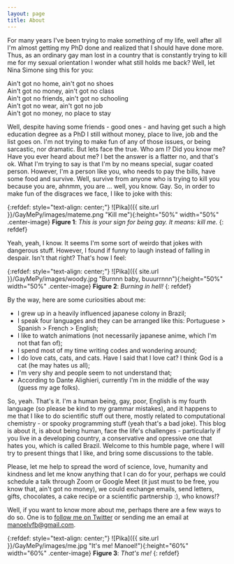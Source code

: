 ```yaml
---
layout: page
title: About
---
```


For many years I've been trying to make something of my life, well after all I'm almost getting my PhD done and realized that I should have done more. Thus, as an ordinary gay man lost in a country that is constantly trying to kill me for my sexual orientation I wonder what still holds me back? Well, let Nina Simone sing this for you: 

<p class="message">
  Ain't got no home, ain't got no shoes<br>
  Ain't got no money, ain't got no class<br>
  Ain't got no friends, ain't got no schooling<br>
  Ain't got no wear, ain't got no job<br>
  Ain't got no money, no place to stay<br>
</p>

Well, despite having some friends - good ones - and having get such a high education degree as a PhD I still without money, place to live, job and the list goes on. I'm not trying to make fun of any of those issues, or being sarcastic, nor dramatic. But lets face the true. Who am I? Did you know me? Have you ever heard about me? I bet the answer is a flatter no, and that's ok. What I'm trying to say is that I'm by no means special, sugar coated person. However, I'm a person like you, who needs to pay the bills, have some food and survive. Well, survive from anyone who is trying to kill you because you are, ahnmm, you are ... well, you know. Gay. So, in order to make fun of the disgraces we face, I like to joke with this:

{:refdef: style="text-align: center;"}
![Pika]({{ site.url }}/GayMePy/images/mateme.png "Kill me"){:height="50%" width="50%" .center-image}
**Figure 1**: *This is your sign for being gay. It means: kill me.*
{: refdef}

Yeah, yeah, I know. It seems I'm some sort of weirdo that jokes with dangerous stuff. However, I found if funny to laugh instead of falling in despair. Isn't that right? That's how I feel:

{:refdef: style="text-align: center;"}
![Pika]({{ site.url }}/GayMePy/images/woody.jpg "Burnnn baby, buuurrnnn"){:height="50%" width="50%" .center-image}
**Figure 2**: *Burning in hell!*
{: refdef}

By the way, here are some curiosities about me:

* I grew up in a heavily influenced japanese colony in Brazil;
* I speak four languages and they can be arranged like this: Portuguese > Spanish > French > English;
* I like to watch animations (not necessarily japanese anime, which I'm not that fan of);
* I spend most of my time writing codes and wondering around;
* I do love cats, cats, and cats. Have I said that I love cat? I think God is a cat (he may hates us all);
* I'm very shy and people seem to not understand that;
* According to Dante Alighieri, currently I'm in the middle of the way (guess my age folks).

So, yeah. That's it. I'm a human being, gay, poor, English is my fourth language (so please be kind to my grammar mistakes), and it happens to me that I like to do scientific stuff out there, mostly related to computational chemistry - or spooky programming stuff (yeah that's a bad joke). This blog is about it, is about being human, face the life's challenges - particularly if you live in a developing country, a conservative and opressive one that hates you, which is called Brazil. Welcome to this humble page, where I will try to present things that I like, and bring some discussions to the table.

Please, let me help to spread the word of science, love, humanity and kindness and let me know anything that I can do for your, perhaps we could schedule a talk through Zoom or Google Meet (it just must to be free, you know that, ain't got no money), we could exchange emails, send letters, gifts, chocolates, a cake recipe or a scientific partnership :), who knows!?

Well, if you want to know more about me, perhaps there are a few ways to do so. One is to [follow me on Twitter](https://twitter.com/BarrionuevoMVF) or sending me an email at manoelvfb@gmail.com.

{:refdef: style="text-align: center;"}
![Pika]({{ site.url }}/GayMePy/images/me.jpg "It's me! Manoel!"){:height="60%" width="60%" .center-image}
**Figure 3**: *That's me!*
{: refdef}
